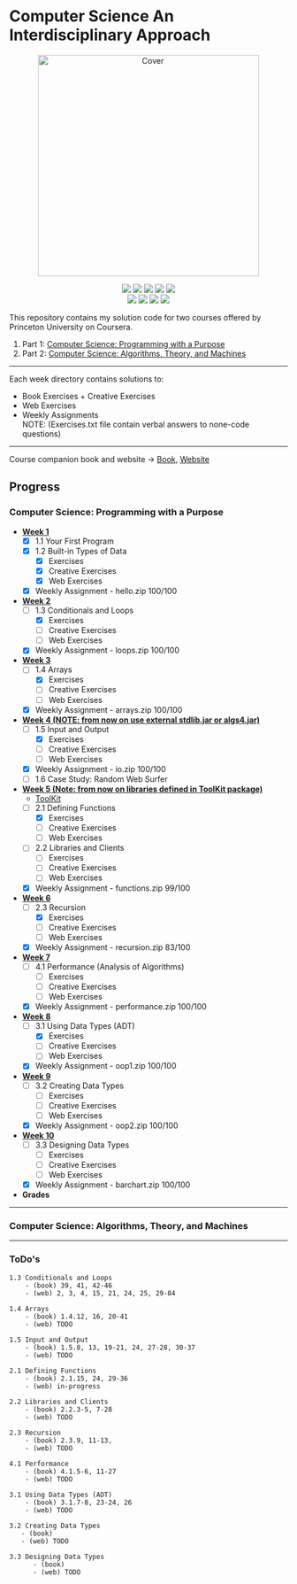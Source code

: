 # Computer Science An Interdisciplinary Approach
<p align="center">
  <a href="https://introcs.cs.princeton.edu/java/home/">
    <img src="https://introcs.cs.princeton.edu/java/cover.png" height="400" title="Cover" alt="Cover">
  </a>
</p>
<p align="center">
<img src="https://img.shields.io/badge/Status-COMPLETED-green.svg" />
<img src="https://img.shields.io/badge/CS1-Programming with a Purpose-purple.svg" />
<img src="https://img.shields.io/badge/Week-10-purple.svg" />
<img src="https://img.shields.io/badge/Lecture-Designing Data Types-purple.svg" /> 
<img src="https://img.shields.io/badge/Grades-Designing Data Types-purple.svg" /> 
<br>
<img src="https://img.shields.io/badge/Status-IN PROGRESS-orange.svg" />
<img src="https://img.shields.io/badge/CS2-Algorithms, Theory, and Machines-purple.svg" />
<img src="https://img.shields.io/badge/Week-1-purple.svg" />
<img src="https://img.shields.io/badge/Lecture-Sorting And Searching-purple.svg" />
</p>

This repository contains my solution code for two courses offered by
Princeton University on Coursera.
1. Part 1: [Computer Science: Programming with a Purpose](https://www.coursera.org/learn/cs-programming-java)  
2. Part 2: [Computer Science: Algorithms, Theory, and Machines](https://www.coursera.org/learn/cs-algorithms-theory-machines)
---    
Each week directory contains solutions to:
- Book Exercises + Creative Exercises
- Web Exercises  
- Weekly Assignments  
NOTE: (Exercises.txt file contain verbal answers to none-code questions)
---
Course companion book and website -> [Book](https://amzn.to/2OaojuR), [Website](https://introcs.cs.princeton.edu/java/home/)  

## Progress 
### Computer Science: Programming with a Purpose
- **[Week 1](https://github.com/Alex-Golub/cs-an-interdisciplinary-approach/tree/master/src/com/alexgo/week_1)**  
    - [x] 1.1 Your First Program   
    - [x] 1.2 Built-in Types of Data  
        - [x] Exercises
        - [x] Creative Exercises
        - [x] Web Exercises
    - [x] Weekly Assignment - hello.zip 100/100
- **[Week 2](https://github.com/Alex-Golub/cs-an-interdisciplinary-approach/tree/master/src/com/alexgo/week_2)**  
    - [ ] 1.3 Conditionals and Loops 
        - [x] Exercises
        - [ ] Creative Exercises
        - [ ] Web Exercises
    - [x] Weekly Assignment - loops.zip 100/100
- **[Week 3](https://github.com/Alex-Golub/cs-an-interdisciplinary-approach/tree/master/src/com/alexgo/week_3)**
    - [ ] 1.4 Arrays 
        - [x] Exercises
        - [ ] Creative Exercises
        - [ ] Web Exercises
    - [x] Weekly Assignment - arrays.zip 100/100
- **[Week 4 (NOTE: from now on use external stdlib.jar or algs4.jar)](https://github.com/Alex-Golub/cs-an-interdisciplinary-approach/tree/master/src/com/alexgo/week_4)**
    - [ ] 1.5 Input and Output
        - [x] Exercises
        - [ ] Creative Exercises
        - [ ] Web Exercises
    - [x] Weekly Assignment - io.zip 100/100
    - [ ] 1.6 Case Study: Random Web Surfer  
- **[Week 5 (Note: from now on libraries defined in ToolKit package)](https://github.com/Alex-Golub/cs-an-interdisciplinary-approach/tree/master/src/com/alexgo/week_5)** 
    - [ToolKit](https://github.com/Alex-Golub/cs-an-interdisciplinary-approach/tree/master/src/com/alexgo/TooKit)
    - [ ] 2.1 Defining Functions
        - [x] Exercises
        - [ ] Creative Exercises
        - [ ] Web Exercises
    - [ ] 2.2 Libraries and Clients
        - [ ] Exercises
        - [ ] Creative Exercises
        - [ ] Web Exercises
    - [x] Weekly Assignment - functions.zip 99/100
- **[Week 6](https://github.com/Alex-Golub/cs-an-interdisciplinary-approach/tree/master/src/com/alexgo/week_6)**  
    - [ ] 2.3 Recursion
        - [x] Exercises
        - [ ] Creative Exercises
        - [ ] Web Exercises
    - [x] Weekly Assignment - recursion.zip 83/100
- **[Week 7](https://github.com/Alex-Golub/cs-an-interdisciplinary-approach/tree/master/src/com/alexgo/week_7)**  
    - [ ] 4.1 Performance (Analysis of Algorithms)
        - [ ] Exercises
        - [ ] Creative Exercises
        - [ ] Web Exercises
    - [x] Weekly Assignment - performance.zip 100/100
- **[Week 8](https://github.com/Alex-Golub/cs-an-interdisciplinary-approach/tree/master/src/com/alexgo/week_8_ADT)**  
    - [ ] 3.1 Using Data Types (ADT)
        - [x] Exercises
        - [ ] Creative Exercises
        - [ ] Web Exercises
    - [x] Weekly Assignment - oop1.zip 100/100
- **[Week 9](https://github.com/Alex-Golub/cs-an-interdisciplinary-approach/tree/master/src/com/alexgo/week_9_Creating_Data_Types)**  
    - [ ] 3.2 Creating Data Types
        - [ ] Exercises
        - [ ] Creative Exercises
        - [ ] Web Exercises
    - [x] Weekly Assignment - oop2.zip 100/100
- **[Week 10]()** 
    - [ ] 3.3 Designing Data Types
        - [ ] Exercises
        - [ ] Creative Exercises
        - [ ] Web Exercises
    - [x] Weekly Assignment - barchart.zip 100/100
- **Grades**
---
### Computer Science: Algorithms, Theory, and Machines


---
### ToDo's
    1.3 Conditionals and Loops
        - (book) 39, 41, 42-46
        - (web) 2, 3, 4, 15, 21, 24, 25, 29-84
    
    1.4 Arrays
        - (book) 1.4.12, 16, 20-41
        - (web) TODO   
        
    1.5 Input and Output
        - (book) 1.5.8, 13, 19-21, 24, 27-28, 30-37 
        - (web) TODO
    
    2.1 Defining Functions
        - (book) 2.1.15, 24, 29-36
        - (web) in-progress
    
    2.2 Libraries and Clients
        - (book) 2.2.3-5, 7-28
        - (web) TODO
    
    2.3 Recursion
        - (book) 2.3.9, 11-13, 
        - (web) TODO
    
    4.1 Performance
        - (book) 4.1.5-6, 11-27
        - (web) TODO
    
    3.1 Using Data Types (ADT)
        - (book) 3.1.7-8, 23-24, 26
        - (web) TODO
    
    3.2 Creating Data Types
       - (book) 
       - (web) TODO
   
    3.3 Designing Data Types
          - (book) 
          - (web) TODO        